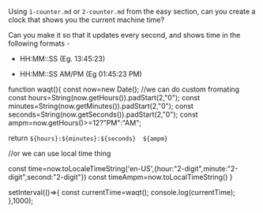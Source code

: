 Using `1-counter.md` or `2-counter.md` from the easy section, can you create a
clock that shows you the current machine time?

Can you make it so that it updates every second, and shows time in the following formats - 

 - HH:MM::SS (Eg. 13:45:23)

 - HH:MM::SS AM/PM (Eg 01:45:23 PM)


function waqt(){
const now=new Date();
  //we can do custom fromating 
  const hours=String(now.getHours()).padStart(2,"0");
  const minutes=String(now.getMinutes()).padStart(2,"0");
  const seconds=String(now.getSeconds()).padStart(2,"0");
  const ampm=now.getHours()>=12?"PM":"AM";

  return `${hours}:${minutes}:${seconds}  ${ampm}`

  //or we can use local time thing

  const time=now.toLocaleTimeString('en-US',{hour:"2-digit",minute:"2-digit",second:"2-digit"})
  const timeAmpm=now.toLocalTimeString()
}



setInterval(()=>{
  const currentTime=waqt();
  console.log(currentTime);
},1000);

